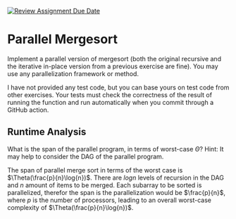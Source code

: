 [![Review Assignment Due Date](https://classroom.github.com/assets/deadline-readme-button-24ddc0f5d75046c5622901739e7c5dd533143b0c8e959d652212380cedb1ea36.svg)](https://classroom.github.com/a/Dt3ukIt2)
# Parallel Mergesort

Implement a parallel version of mergesort (both the original recursive and the
iterative in-place version from a previous exercise are fine). You may use any
parallelization framework or method.

I have not provided any test code, but you can base yours on test code from
other exercises. Your tests must check the correctness of the result of running
the function and run automatically when you commit through a GitHub action.

## Runtime Analysis

What is the span of the parallel program, in terms of worst-case $\Theta$? Hint:
It may help to consider the DAG of the parallel program.

The span of parallel merge sort in terms of the worst case is $\Theta(\frac{p}{n}\log{n})$. There are $log n$ levels of recursion in the DAG and $n$ amount of items to be merged. Each subarray to be sorted is parallelized, therefor the span is the parallelization would be $\frac{p}{n}$, where $p$ is the number of processors, leading to an overall worst-case complexity of $\Theta(\frac{p}{n}\log{n})$.
